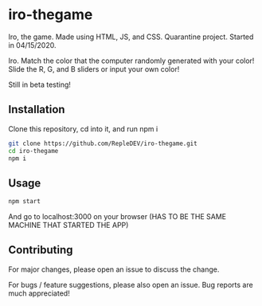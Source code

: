 # iro-thegame
Iro, the game. Made using HTML, JS, and CSS. Quarantine project. Started in 04/15/2020. 

Iro. Match the color that the computer randomly generated with your color!
Slide the R, G, and B sliders or input your own color! 

Still in beta testing!

## Installation
Clone this repository, cd into it, and run npm i

```bash
git clone https://github.com/RepleDEV/iro-thegame.git
cd iro-thegame
npm i
``` 
## Usage

```bash
npm start
```
And go to localhost:3000 on your browser (HAS TO BE THE SAME MACHINE THAT STARTED THE APP)

## Contributing
For major changes, please open an issue to discuss the change.

For bugs / feature suggestions, please also open an issue. Bug reports are much appreciated!
